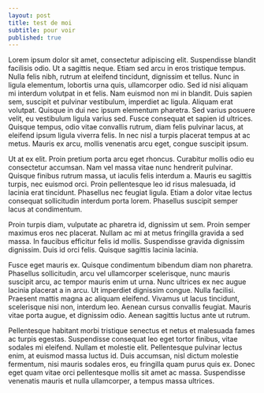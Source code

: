 ```yaml
---
layout: post
title: test de moi
subtitle: pour voir
published: true
---
```

Lorem ipsum dolor sit amet, consectetur adipiscing elit. Suspendisse blandit facilisis odio. Ut a sagittis neque. Etiam sed arcu in eros tristique tempus. Nulla felis nibh, rutrum at eleifend tincidunt, dignissim et tellus. Nunc in ligula elementum, lobortis urna quis, ullamcorper odio. Sed id nisi aliquam mi interdum volutpat in et felis. Nam euismod non mi in blandit. Duis sapien sem, suscipit et pulvinar vestibulum, imperdiet ac ligula. Aliquam erat volutpat. Quisque in dui nec ipsum elementum pharetra. Sed varius posuere velit, eu vestibulum ligula varius sed. Fusce consequat et sapien id ultrices. Quisque tempus, odio vitae convallis rutrum, diam felis pulvinar lacus, at eleifend ipsum ligula viverra felis. In nec nisl a turpis placerat tempus at ac metus. Mauris ex arcu, mollis venenatis arcu eget, congue suscipit ipsum.

Ut at ex elit. Proin pretium porta arcu eget rhoncus. Curabitur mollis odio eu consectetur accumsan. Nam vel massa vitae nunc hendrerit pulvinar. Quisque finibus rutrum massa, ut iaculis felis interdum a. Mauris eu sagittis turpis, nec euismod orci. Proin pellentesque leo id risus malesuada, id lacinia erat tincidunt. Phasellus nec feugiat ligula. Etiam a dolor vitae lectus consequat sollicitudin interdum porta lorem. Phasellus suscipit semper lacus at condimentum.

Proin turpis diam, vulputate ac pharetra id, dignissim ut sem. Proin semper maximus eros nec placerat. Nullam ac mi at metus fringilla gravida a sed massa. In faucibus efficitur felis id mollis. Suspendisse gravida dignissim dignissim. Duis id orci felis. Quisque sagittis lacinia lacinia.

Fusce eget mauris ex. Quisque condimentum bibendum diam non pharetra. Phasellus sollicitudin, arcu vel ullamcorper scelerisque, nunc mauris suscipit arcu, ac tempor mauris enim ut urna. Nunc ultrices ex nec augue lacinia placerat a in arcu. Ut imperdiet dignissim congue. Nulla facilisi. Praesent mattis magna ac aliquam eleifend. Vivamus ut lacus tincidunt, scelerisque nisi non, interdum leo. Aenean cursus convallis feugiat. Mauris vitae porta augue, et dignissim odio. Aenean sagittis luctus ante ut rutrum.

Pellentesque habitant morbi tristique senectus et netus et malesuada fames ac turpis egestas. Suspendisse consequat leo eget tortor finibus, vitae sodales mi eleifend. Nullam et molestie elit. Pellentesque pulvinar lectus enim, at euismod massa luctus id. Duis accumsan, nisl dictum molestie fermentum, nisi mauris sodales eros, eu fringilla quam purus quis ex. Donec eget quam vitae orci pellentesque mollis sit amet ac massa. Suspendisse venenatis mauris et nulla ullamcorper, a tempus massa ultrices.
